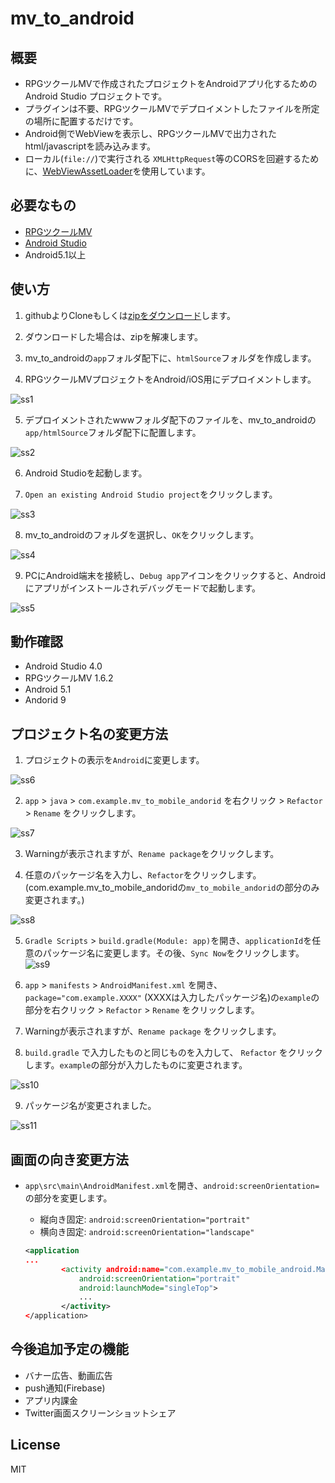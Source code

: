 # mv_to_android



## 概要
* RPGツクールMVで作成されたプロジェクトをAndroidアプリ化するためのAndroid Studio プロジェクトです。
* プラグインは不要、RPGツクールMVでデプロイメントしたファイルを所定の場所に配置するだけです。
* Android側でWebViewを表示し、RPGツクールMVで出力されたhtml/javascriptを読み込みます。
* ローカル(`file://`)で実行される `XMLHttpRequest`等のCORSを回避するために、[WebViewAssetLoader](https://developer.android.com/reference/androidx/webkit/WebViewAssetLoader)を使用しています。



## 必要なもの

* [RPGツクールMV](http://tkool.jp/mv/)
* [Android Studio](https://developer.android.com/studio/index.htm)
* Android5.1以上



## 使い方

1. githubよりCloneもしくは[zipをダウンロード](https://github.com/waffs702/mv_to_android/archive/master.zip)します。

2. ダウンロードした場合は、zipを解凍します。

3. mv_to_androidの`app`フォルダ配下に、`htmlSource`フォルダを作成します。

4. RPGツクールMVプロジェクトをAndroid/iOS用にデプロイメントします。

![ss1](doc/ss1.jpg)

5. デプロイメントされたwwwフォルダ配下のファイルを、mv_to_androidの`app/htmlSource`フォルダ配下に配置します。

![ss2](doc/ss2.jpg)

6. Android Studioを起動します。

7. `Open an existing Android Studio project`をクリックします。

![ss3](doc/ss3.jpg)


8. mv_to_androidのフォルダを選択し、`OK`をクリックします。

![ss4](doc/ss4.jpg)


9. PCにAndroid端末を接続し、`Debug app`アイコンをクリックすると、Androidにアプリがインストールされデバッグモードで起動します。

![ss5](doc/ss5.jpg)



## 動作確認

- Android Studio 4.0
- RPGツクールMV 1.6.2
- Android 5.1
- Andorid 9



## プロジェクト名の変更方法
1. プロジェクトの表示を`Android`に変更します。

![ss6](doc/ss6.jpg) 

2. `app` > `java` > `com.example.mv_to_mobile_andorid` を右クリック > `Refactor` > `Rename` をクリックします。

![ss7](doc/ss7.jpg)

3. Warningが表示されますが、`Rename package`をクリックします。


4. 任意のパッケージ名を入力し、`Refactor`をクリックします。(com.example.mv_to_mobile_andoridの`mv_to_mobile_andorid`の部分のみ変更されます。)

![ss8](doc/ss8.jpg)


5. `Gradle Scripts` > `build.gradle(Module: app)`を開き、`applicationId`を任意のパッケージ名に変更します。その後、`Sync Now`をクリックします。
![ss9](doc/ss9.jpg)


6. `app` > `manifests` > `AndroidManifest.xml` を開き、`package="com.example.XXXX"` (XXXXは入力したパッケージ名)の`example`の部分を右クリック > `Refactor` > `Rename` をクリックします。


7. Warningが表示されますが、`Rename package` をクリックします。


8. `build.gradle` で入力したものと同じものを入力して、 `Refactor` をクリックします。`example`の部分が入力したものに変更されます。

![ss10](doc/ss10.jpg)


9. パッケージ名が変更されました。

![ss11](doc/ss11.jpg)



## 画面の向き変更方法

- `app\src\main\AndroidManifest.xml`を開き、`android:screenOrientation=`の部分を変更します。

  - 縦向き固定: `android:screenOrientation="portrait"`
  - 横向き固定: `android:screenOrientation="landscape"`

  ```xml
  <application
  ...
          <activity android:name="com.example.mv_to_mobile_android.MainActivity"
              android:screenOrientation="portrait"
              android:launchMode="singleTop">
              ...
          </activity>
  </application>
  ```


## 今後追加予定の機能

- バナー広告、動画広告
- push通知(Firebase)
- アプリ内課金
- Twitter画面スクリーンショットシェア



## License
MIT